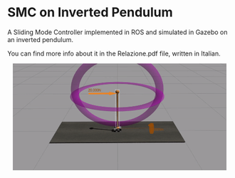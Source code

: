 # SMC on Inverted Pendulum
A Sliding Mode Controller implemented in ROS and simulated in Gazebo on an inverted pendulum.

You can find more info about it in the Relazione.pdf file, written in Italian.
<p align="center">
  <img width="480" height="240" src="https://github.com/abcamiletto/SMC_invPendulum/blob/main/example_1.gif?raw=true">
</p>

